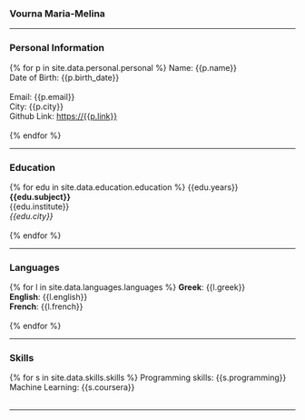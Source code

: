### Vourna Maria-Melina
_______________________ 

### Personal Information

{% for p in site.data.personal.personal %} 
Name: {{p.name}} <br>
Date of Birth: {{p.birth_date}} <br>  
Email: {{p.email}} <br>
City: {{p.city}} <br>
Github Link: [https://{{p.link}}](https://{{p.link}}) <br> <br>
{% endfor %}
 
_______________________

### Education

{% for edu in site.data.education.education %}
{{edu.years}}<br>
__{{edu.subject}}__ <br>
{{edu.institute}} <br> 
*{{edu.city}}* <br> <br>
{% endfor %}

_______________________

### Languages

{% for l in site.data.languages.languages %}
__Greek__: {{l.greek}} <br>
__English__: {{l.english}} <br>
__French__: {{l.french}} <br> <br>
{% endfor %}

_______________________

### Skills

{% for s in site.data.skills.skills %}
Programming skills: {{s.programming}}  <br>
Machine Learning: {{s.coursera}} <br> <br>

_______________________
